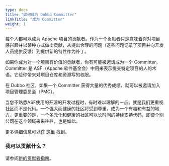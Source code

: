 ```yaml
---
type: docs
title: "如何成为 Dubbo Committer"
linkTitle: "成为 Committer"
weight: 1
---
```


每个人都可以成为 Apache 项目的贡献者。作为一个贡献者只是意味着你对项目感兴趣并以某种方式做出贡献，从提出合理的问题（这些问题记录了项目并向开发人员提供反馈）到提供新的特性作为补丁。

如果你成为对一个项目有价值的贡献者，你有可能被邀请成为一个 Committer。Committer 是 ASF（Apache 软件基金会）中用来表示提交特定项目的人的术语。它给你带来对项目仓库和资源写的权限。

在 Dubbo 社区，如果一个 Committer 获得大量的优秀成绩，就可以被邀请加入项目管理委员会（PMC）。

当您不熟悉ASF使用的开源的开发过程时，有时难以理解的一点，就是我们更重视社区而不是代码。一个强大而健康的社区将受到尊重，成为一个有趣和有益的地方。更重要的是，一个多元化和健康的社区可以长时间的持续支持代码，即使个别公司在这个领域来来往往，也是如此。

更多详细信息可以在 [这里](https://community.apache.org/contributors/) 找到。

### 我可以贡献什么？

请参阅[新的贡献者指南](/zh-cn/blog/1/01/01/新贡献者向导/)。
